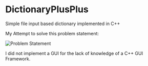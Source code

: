 # DictionaryPlusPlus
Simple file input based dictionary implemented in C++

My Attempt to solve this problem statement:

![Problem Statement](https://raw.githubusercontent.com/arpitbatra123/DictionaryPlusPlus/master/question.png)

I did not implement a GUI for the lack of knowledge of a C++ GUI Framework.



